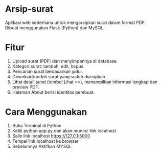 # Arsip-surat
Aplikasi web sederhana untuk mengarsipkan surat dalam format PDF.
Dibuat menggunakan Flask (Python) dan MySQL.

# Fitur
1. Upload surat (PDF) dan menyimpannya di database.
2. Kategori surat: tambah, edit, hapus.
3. Pencarian surat berdasarkan judul.
4. Download/unduh surat yang sudah diarsipkan.
5. Lihat detail surat (tombol Lihat >>), menampilkan informasi lengkap dan preview PDF.
6. Halaman About berisi identitas pembuat.

# Cara Menggunakan
1.	Buka Terminal di Python
2.	Ketik python app.py dan akan muncul link localhost
3.	Salin link localhost https://127.0.1:5000
4.	Tempel link localhost ke browser
5.	Sebelumnya Aktifkan MYSQL 
